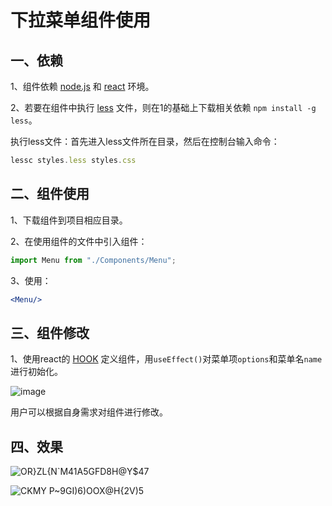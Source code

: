 # 下拉菜单组件使用

## 一、依赖

1、组件依赖 [node.js](http://nodejs.cn/learn) 和 [react](https://react.docschina.org/) 环境。

2、若要在组件中执行 [less](https://less.bootcss.com/) 文件，则在1的基础上下载相关依赖 `npm install -g less`。

执行less文件：首先进入less文件所在目录，然后在控制台输入命令：

```js
lessc styles.less styles.css
```

## 二、组件使用

1、下载组件到项目相应目录。

2、在使用组件的文件中引入组件：

```jsx
import Menu from "./Components/Menu";
```

3、使用：

```jsx
<Menu/>
```

## 三、组件修改

1、使用react的 [HOOK](https://react.docschina.org/docs/hooks-intro.html) 定义组件，用`useEffect()`对菜单项`options`和菜单名`name`进行初始化。

![image](https://user-images.githubusercontent.com/84628055/142090563-cc12910d-1050-4787-8946-fbf4439f98f5.png)


用户可以根据自身需求对组件进行修改。

## 四、效果

![OR}ZL{N`M41A5GFD8H@Y$47](https://user-images.githubusercontent.com/84628055/142086150-58c084f0-33db-498a-b501-d025be3a4794.png)

![CKMY P~9GI)6)OOX@H{2V)5](https://user-images.githubusercontent.com/84628055/142086175-81bfd7dc-39c8-4756-9acc-42794f5ee5cd.png)


